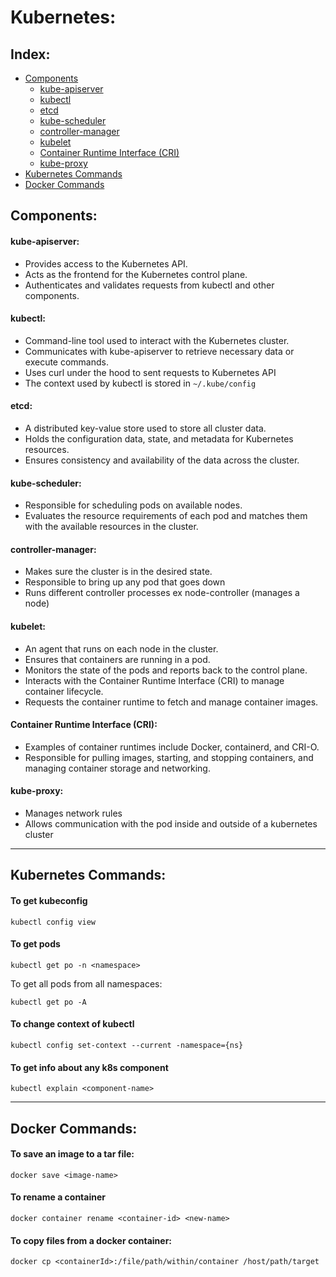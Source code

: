 # Kubernetes:

## Index:
- [Components](#components)
  - [kube-apiserver](#kube-apiserver)
  - [kubectl](#kubectl)
  - [etcd](#etcd)
  - [kube-scheduler](#kube-scheduler)
  - [controller-manager](#controller-manager)
  - [kubelet](#kubelet)
  - [Container Runtime Interface (CRI)](##container-runtime-interface-cri)
  - [kube-proxy](#kube-proxy)
- [Kubernetes Commands](#kubernetes-commands) 
- [Docker Commands](#docker-commands)

## Components:

#### kube-apiserver:
- Provides access to the Kubernetes API.
- Acts as the frontend for the Kubernetes control plane.
- Authenticates and validates requests from kubectl and other components.

#### kubectl:
- Command-line tool used to interact with the Kubernetes cluster.
- Communicates with kube-apiserver to retrieve necessary data or execute commands.
- Uses curl under the hood to sent requests to Kubernetes API
- The context used by kubectl is stored in `~/.kube/config`

#### etcd:
- A distributed key-value store used to store all cluster data.
- Holds the configuration data, state, and metadata for Kubernetes resources.
- Ensures consistency and availability of the data across the cluster.

#### kube-scheduler:
- Responsible for scheduling pods on available nodes.
- Evaluates the resource requirements of each pod and matches them with the available resources in the cluster.

#### controller-manager:
- Makes sure the cluster is in the desired state.
- Responsible to bring up any pod that goes down
- Runs different controller processes ex node-controller (manages a node)

#### kubelet:
- An agent that runs on each node in the cluster.
- Ensures that containers are running in a pod.
- Monitors the state of the pods and reports back to the control plane.
- Interacts with the Container Runtime Interface (CRI) to manage container lifecycle.
- Requests the container runtime to fetch and manage container images.

#### Container Runtime Interface (CRI):
- Examples of container runtimes include Docker, containerd, and CRI-O.
- Responsible for pulling images, starting, and stopping containers, and managing container storage and networking.

#### kube-proxy:
- Manages network rules
- Allows communication with the pod inside and outside of a kubernetes cluster


<hr>

## Kubernetes Commands:

#### To get kubeconfig
```
kubectl config view
```

#### To get pods
```
kubectl get po -n <namespace>
```
To get all pods from all namespaces:
```
kubectl get po -A
```

#### To change context of kubectl
```
kubectl config set-context --current -namespace={ns}
```

#### To get info about any k8s component
```
kubectl explain <component-name>
```

<hr>

## Docker Commands:

#### To save an image to a tar file:
```
docker save <image-name>
```

#### To rename a container
```
docker container rename <container-id> <new-name>
```


#### To copy files from a docker container:
```
docker cp <containerId>:/file/path/within/container /host/path/target
```
